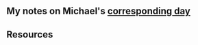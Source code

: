 ## My notes on Michael's [corresponding day](https://www.90daysofdevops.com/2022/day41/)


## Resources

